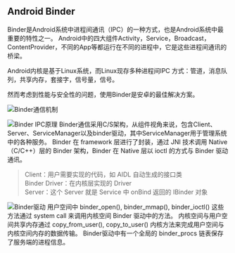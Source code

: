## Android Binder
Binder是Android系统中进程间通讯（IPC）的一种方式，也是Android系统中最重要的特性之一。
Android中的四大组件Activity，Service，Broadcast，ContentProvider，不同的App等都运行在不同的进程中，它是这些进程间通讯的桥梁。

Android内核是基于Linux系统，而Linux现存多种进程间IPC 方式：管道，消息队列，共享内存，套接字，信号量，信号。

然而考虑到性能与安全性的问题，使用Binder是安卓的最佳解决方案。

![Binder通信机制](https://upload-images.jianshu.io/upload_images/3272986-36cdc1f97a327992.png?imageMogr2/auto-orient/strip%7CimageView2/2/w/486)  

![Binder IPC原理](https://upload-images.jianshu.io/upload_images/3272986-2e6aa79ac8306d0c.jpg?imageMogr2/auto-orient/strip%7CimageView2/2/w/700)
Binder通信采用C/S架构，从组件视角来说，包含Client、Server、ServiceManager以及binder驱动，其中ServiceManager用于管理系统中的各种服务。
Binder 在 framework 层进行了封装，通过 JNI 技术调用 Native（C/C++）层的 Binder 架构，Binder 在 Native 层以 ioctl 的方式与 Binder 驱动通讯。

> Client：用户需要实现的代码，如 AIDL 自动生成的接口类  
> Binder Driver：在内核层实现的 Driver  
> Server：这个 Server 就是 Service 中 onBind 返回的 IBinder 对象  

![Binder驱动](https://upload-images.jianshu.io/upload_images/3272986-83282f057825e119.jpg?imageMogr2/auto-orient/strip%7CimageView2/2/w/700)
用户空间中 binder_open(), binder_mmap(), binder_ioctl() 这些方法通过 system call 来调用内核空间 Binder 驱动中的方法。
内核空间与用户空间共享内存通过 copy_from_user(), copy_to_user() 内核方法来完成用户空间与内核空间内存的数据传输。
Binder驱动中有一个全局的 binder_procs 链表保存了服务端的进程信息。

